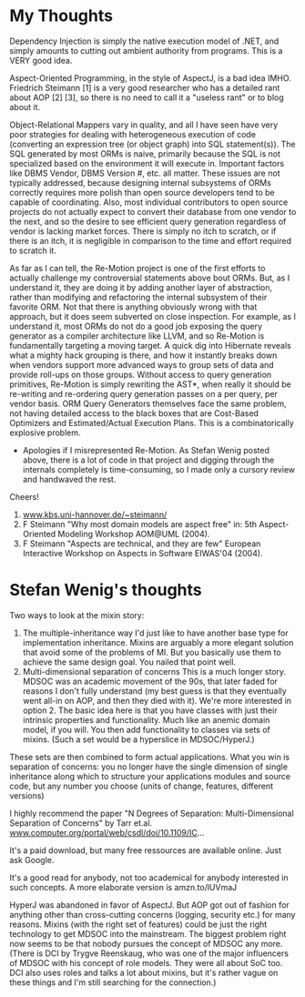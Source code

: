 # My Thoughts

Dependency Injection is simply the native execution model of .NET, and simply amounts to cutting out ambient authority from programs. This is a VERY good idea.

Aspect-Oriented Programming, in the style of AspectJ, is a bad idea IMHO. Friedrich Steimann [1] is a very good researcher who has a detailed rant about AOP [2] [3], so there is no need to call it a "useless rant" or to blog about it.

Object-Relational Mappers vary in quality, and all I have seen have very poor strategies for dealing with heterogeneous execution of code (converting an expression tree (or object graph) into SQL statement(s)). The SQL generated by most ORMs is naive, primarily because the SQL is not specialized based on the environment it will execute in. Important factors like DBMS Vendor, DBMS Version #, etc. all matter. These issues are not typically addressed, because designing internal subsystems of ORMs correctly requires more polish than open source developers tend to be capable of coordinating. Also, most individual contributors to open source projects do not actually expect to convert their database from one vendor to the next, and so the desire to see efficient query generation regardless of vendor is lacking market forces. There is simply no itch to scratch, or if there is an itch, it is negligible in comparison to the time and effort required to scratch it.

As far as I can tell, the Re-Motion project is one of the first efforts to actually challenge my controversial statements above bout ORMs. But, as I understand it, they are doing it by adding another layer of abstraction, rather than modifying and refactoring the internal subsystem of their favorite ORM. Not that there is anything obviously wrong with that approach, but it does seem subverted on close inspection. For example, as I understand it, most ORMs do not do a good job exposing the query generator as a compiler architecture like LLVM, and so Re-Motion is fundamentally targeting a moving target. A quick dig into Hibernate reveals what a mighty hack grouping is there, and how it instantly breaks down when vendors support more advanced ways to group sets of data and provide roll-ups on those groups. Without access to query generation primitives, Re-Motion is simply rewriting the AST*, when really it should be re-writing and re-ordering query generation passes on a per query, per vendor basis. ORM Query Generators themselves face the same problem, not having detailed access to the black boxes that are Cost-Based Optimizers and Estimated/Actual Execution Plans. This is a combinatorically explosive problem.

* Apologies if I misrepresented Re-Motion. As Stefan Wenig posted above, there is a lot of code in that project and digging through the internals completely is time-consuming, so I made only a cursory review and handwaved the rest.

Cheers!

1. www.kbs.uni-hannover.de/~steimann/
2. F Steimann "Why most domain models are aspect free" in: 5th Aspect-Oriented Modeling Workshop AOM@UML (2004).
3. F Steimann "Aspects are technical, and they are few" European Interactive Workshop on Aspects in Software EIWAS'04 (2004).

# Stefan Wenig's thoughts

Two ways to look at the mixin story:
1. The multiple-inheritance way
    I'd just like to have another base type for implementation inheritance. Mixins are arguably a more elegant solution that avoid some of the problems of MI. But you basically use them to achieve the same design goal. You nailed that point well.
2. Multi-dimensional separation of concerns
    This is a much longer story. MDSOC was an academic movement of the 90s, that later faded for reasons I don't fully understand (my best guess is that they eventually went all-in on AOP, and then they died with it).
We're more interested in option 2. The basic idea here is that you have classes with just their intrinsic properties and functionality. Much like an anemic domain model, if you will. You then add functionality to classes via sets of mixins. (Such a set would be a hyperslice in MDSOC/HyperJ.)

These sets are then combined to form actual applications. What you win is separation of concerns: you no longer have the single dimension of single inheritance along which to structure your applications modules and source code, but any number you choose (units of change, features, different versions)

I highly recommend the paper "N Degrees of Separation: Multi-Dimensional Separation of Concerns" by Tarr et.al.
www.computer.org/portal/web/csdl/doi/10.1109/IC...

It's a paid download, but many free ressources are available online. Just ask Google.

It's a good read for anybody, not too academical for anybody interested in such concepts. A more elaborate version is amzn.to/lUVmaJ

HyperJ was abandoned in favor of AspectJ. But AOP got out of fashion for anything other than cross-cutting concerns (logging, security etc.) for many reasons. Mixins (with the right set of features) could be just the right technology to get MDSOC into the mainstream. The biggest problem right now seems to be that nobody pursues the concept of MDSOC any more. (There is DCI by Trygve Reenskaug, who was one of the major influencers of MDSOC with his concept of role models. They were all about SoC too. DCI also uses roles and talks a lot about mixins, but it's rather vague on these things and I'm still searching for the connection.)
